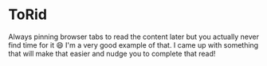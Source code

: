 # ToRid
Always pinning browser tabs to read the content later but you actually never find time for it 😄 I'm a very good example of that. I came up with something that will make that easier and nudge you to complete that read!
